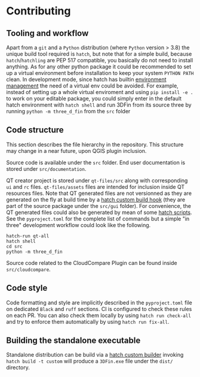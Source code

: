 # Contributing

## Tooling and workflow

Apart from a `git` and a `Python` distribution (where `Python` version > 3.8) the unique build tool required is `hatch`, but note that for a simple build, because `hatch`/`hatchling` are PEP 517 compatible, you basically do not need to install anything. As for any other python package it could be recommended to set up a virtual environment before installation to keep your system `PYTHON PATH` clean. In development mode, since hatch has builtin [environment management](https://hatch.pypa.io/latest/environment) the need of a virtual env could be avoided. For example, instead of setting up a whole virtual enviroment and using `pip install -e .` to work on your editable package, you could simply enter in the default hatch environment with 
`hatch shell` and run 3DFin from its source three by running `python -m three_d_fin` from the `src` folder

## Code structure

This section describes the file hierarchy in the repository. This structure may change in a near future, upon QGIS plugin inclusion.

Source code is available under the `src` folder. End user documentation is stored under `src/documentation`. 

QT creator project is stored under `qt-files/src` along with corresponding `ui` and `rc` files. `qt-files/assets` files are intended for inclusion inside QT resources files.  Note that QT generated files are not versionned as they are generated on the fly at build time by a [hatch custom build hook](https://hatch.pypa.io/latest/plugins/build-hook/custom/) (they are part of the source package under the `src/gui` folder). For convenience, the QT generated files could also be generated by mean of some [hatch scripts](https://hatch.pypa.io/latest/config/environment/overview/#scripts). See the `pyproject.toml` for the complete list of commands but a simple "in three" development workflow could look like the following.

```console
hatch-run qt-all
hatch shell
cd src
python -m three_d_fin
```

Source code related to the CloudCompare Plugin can be found inside `src/cloudcompare`.

## Code style

Code formatting and style are implicitly described in the `pyproject.toml` file on dedicated `Black` and `ruff` sections. CI is configured to check these rules on each PR. You can also check them locally by using `hatch run check-all` and try to enforce them automatically by using `hatch run fix-all`.

## Building the standalone executable

Standalone distribution can be build via a [hatch custom builder](https://hatch.pypa.io/latest/plugins/builder/custom/) invoking
`hatch build -t custom` will produce a `3DFin.exe` file under the `dist/` directory. 

